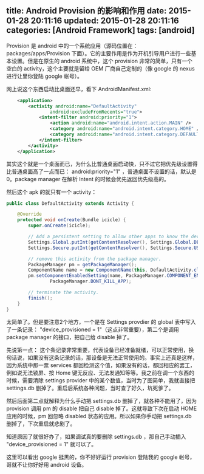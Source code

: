 title: Android Provision 的影响和作用
date: 2015-01-28 20:11:16
updated: 2015-01-28 20:11:16
categories: [Android Framework]
tags: [android]
---

Provision 是 android 中的一个系统应用（源码位置在： packages/apps/Provision 下面）。它的主要作用是作为开机引导用户进行一些基本设置。但是在原生的 android 系统中，这个 provision 非常的简单，只有一个空白的 activity，这个主要就是留给 OEM 厂商自己定制的（像 google 的 nexus 进行让里你登陆 google 帐号）。

网上说这个东西启动比桌面还早，看下 AndroidManifest.xml:

```xml
    <application>
        <activity android:name="DefaultActivity"
                android:excludeFromRecents="true">
            <intent-filter android:priority="1">
                <action android:name="android.intent.action.MAIN" />
                <category android:name="android.intent.category.HOME" />
                <category android:name="android.intent.category.DEFAULT" />
            </intent-filter>
        </activity>
    </application>
```

其实这个就是一个桌面而已，为什么比普通桌面启动快，只不过它把优先级设置得比普通桌面高了一点而已： android:priority="1" ，普通桌面不设置的话，默认是 0。package manager 在解析 Intent 的时候会优先返回优先级高的。

然后这个 apk 的就只有一个 activity：

```java
public class DefaultActivity extends Activity {

    @Override
    protected void onCreate(Bundle icicle) {
        super.onCreate(icicle);

        // Add a persistent setting to allow other apps to know the device has been provisioned.
        Settings.Global.putInt(getContentResolver(), Settings.Global.DEVICE_PROVISIONED, 1); 
        Settings.Secure.putInt(getContentResolver(), Settings.Secure.USER_SETUP_COMPLETE, 1); 

        // remove this activity from the package manager.
        PackageManager pm = getPackageManager();
        ComponentName name = new ComponentName(this, DefaultActivity.class);
        pm.setComponentEnabledSetting(name, PackageManager.COMPONENT_ENABLED_STATE_DISABLED,
                PackageManager.DONT_KILL_APP);

        // terminate the activity.
        finish();
    }
}
```

太简单了。但是要注意2个地方，一个是在 Settings provdier 的 global 表中写入了一条记录： "device_provisioned = 1"（这点非常重要），第二个是调用 package manager 的接口，把自己给 disable 掉了。

先说第一点： 这个条记录非常重要，代表设备已经准备就绪，可以正常使用，换句话说，如果没有这条记录的话，那设备是无法正常使用的。事实上还真是这样，因为系统中那一票 services 都回检测这个值，如果没有的话，都回相应的罢工，例如说无法锁屏、按 Home 键无反应、无法发通知等等。我之前在调一个东西的时候，需要清除 settings provider 中的某个数值，当时为了图简单，我就直接把 settings.db 删掉了。重启后系统各种问题，当时查了好久，坑死爹了。

然后后面第二点就解释为什么手动把 settings.db 删掉了，就各种不能用了，因为 provision 调用 pm 的 disable 把自己 disable 掉了。这就导致下次在启动 HOME 应用的时候，pm 回忽略 disabled 状态的应用。所以如果你手动把 settings.db 删掉了，下次重启就悲剧了。

知道原因了就很好办了，如果调试真的要删除 settings.db ，那自己手动插入 "device_provisioned = 1" 就可以了。

这里可以看出 google 挺黑的，你不好好运行 provision 登陆我的 google 帐号，哥就不让你好好用 android 设备。


